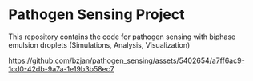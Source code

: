 # Pathogen Sensing Project

This repository contains the code for pathogen sensing with biphase emulsion droplets (Simulations, Analysis, Visualization)

https://github.com/bzjan/pathogen_sensing/assets/5402654/a7ff6ac9-1cd0-42db-9a7a-1e19b3b58ec7

